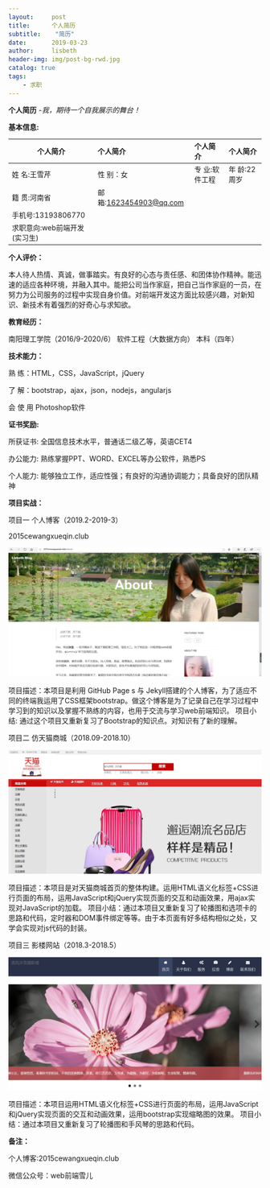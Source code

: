 ```yaml
---
layout:     post
title:      个人简历
subtitle:    "简历"
date:       2019-03-23
author:     lisbeth
header-img: img/post-bg-rwd.jpg
catalog: true
tags:
    - 求职
---
```

**个人简历**
          -*我，期待一个自我展示的舞台！* 
        
          
**基本信息:**

个人简介|个人简介|个人简介|个人简介
---|:---|:---|:---
姓    名:王雪芹  |性   别：女               |专    业:软件工程    |年   龄:22周岁
籍    贯:河南省 |邮箱:1623454903@qq.com    
|手机号:13193806770  
|求职意向:web前端开发(实习生)


**个人评价：**

本人待人热情、真诚，做事踏实。有良好的心态与责任感、和团体协作精神。能迅速的适应各种环境，并融入其中。能把公司当作家庭，把自己当作家庭的一员，在努力为公司服务的过程中实现自身价值。对前端开发这方面比较感兴趣，对新知识、新技术有着强烈的好奇心与求知欲。

**教育经历：**

南阳理工学院（2016/9-2020/6）         软件工程（大数据方向）                  本科（四年）

**技术能力：**

熟    练：HTML，CSS，JavaScript，jQuery

了    解：bootstrap，ajax，json，nodejs，angularjs

会 使 用 Photoshop软件

**证书奖励:**

所获证书:    全国信息技术水平，普通话二级乙等，英语CET4

办公能力:    熟练掌握PPT、WORD、EXCEL等办公软件，熟悉PS

个人能力:    能够独立工作，适应性强；有良好的沟通协调能力；具备良好的团队精神

**项目实战：**

项目一  个人博客（2019.2-2019-3）

2015cewangxueqin.club

![博客](https://raw.githubusercontent.com/lisbeth0720/lisbeth0720.github.io/master/img/blog.jpg)

项目描述：本项目是利用 GitHub Page s 与 Jekyll搭建的个人博客，为了适应不同的终端我运用了CSS框架bootstrap。做这个博客是为了记录自己在学习过程中学习到的知识以及掌握不熟练的内容，也用于交流与学习web前端知识。
项目小结: 通过这个项目又重新复习了Bootstrap的知识点。对知识有了新的理解。

项目二  仿天猫商城（2018.09-2018.10）

![天猫](https://raw.githubusercontent.com/lisbeth0720/lisbeth0720.github.io/master/img/tianmao.jpg)

项目描述：本项目是对天猫商城首页的整体构建。运用HTML语义化标签+CSS进行页面的布局，运用JavaScript和jQuery实现页面的交互和动画效果，用ajax实现对JavaScript的加载。
项目小结：通过本项目又重新复习了轮播图和选项卡的思路和代码，定时器和DOM事件绑定等等。由于本页面有好多结构相似之处，又学会实现对js代码的封装。

项目三  影楼网站（2018.3-2018.5）

![影楼](https://raw.githubusercontent.com/lisbeth0720/lisbeth0720.github.io/master/img/yinglou.png)

项目描述：本项目运用HTML语义化标签+CSS进行页面的布局，运用JavaScript和jQuery实现页面的交互和动画效果，运用bootstrap实现缩略图的效果。
项目小结：通过本项目又重新复习了轮播图和手风琴的思路和代码。

**备注：**

个人博客:2015cewangxueqin.club

微信公众号：web前端雪儿









